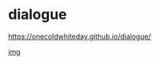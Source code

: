 # dialogue

https://onecoldwhiteday.github.io/dialogue/

[img](./assets/Screenshot%202023-10-01%20at%2004.50.47.png)